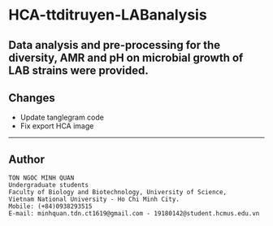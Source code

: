 # HCA-ttditruyen-LABanalysis
Data analysis and pre-processing for the diversity, AMR and pH on microbial growth of LAB strains were provided.
-----

## Changes
* Update tanglegram code
* Fix export HCA image
-----
## Author
```
TON NGOC MINH QUAN
Undergraduate students
Faculty of Biology and Biotechnology, University of Science,
Vietnam National University - Ho Chi Minh City.
Mobile: (+84)0938293515
E-mail: minhquan.tdn.ct1619@gmail.com - 19180142@student.hcmus.edu.vn
```
